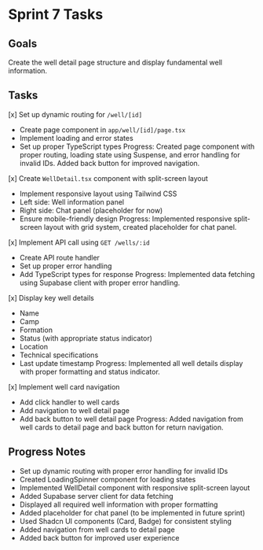 # Sprint 7 Tasks

## Goals
Create the well detail page structure and display fundamental well information.

## Tasks
[x] Set up dynamic routing for `/well/[id]`
  - Create page component in `app/well/[id]/page.tsx`
  - Implement loading and error states
  - Set up proper TypeScript types
  Progress: Created page component with proper routing, loading state using Suspense, and error handling for invalid IDs.
  Added back button for improved navigation.

[x] Create `WellDetail.tsx` component with split-screen layout
  - Implement responsive layout using Tailwind CSS
  - Left side: Well information panel
  - Right side: Chat panel (placeholder for now)
  - Ensure mobile-friendly design
  Progress: Implemented responsive split-screen layout with grid system, created placeholder for chat panel.

[x] Implement API call using `GET /wells/:id`
  - Create API route handler
  - Set up proper error handling
  - Add TypeScript types for response
  Progress: Implemented data fetching using Supabase client with proper error handling.

[x] Display key well details
  - Name
  - Camp
  - Formation
  - Status (with appropriate status indicator)
  - Location
  - Technical specifications
  - Last update timestamp
  Progress: Implemented all well details display with proper formatting and status indicator.

[x] Implement well card navigation
  - Add click handler to well cards
  - Add navigation to well detail page
  - Add back button to well detail page
  Progress: Added navigation from well cards to detail page and back button for return navigation.

## Progress Notes
- Set up dynamic routing with proper error handling for invalid IDs
- Created LoadingSpinner component for loading states
- Implemented WellDetail component with responsive split-screen layout
- Added Supabase server client for data fetching
- Displayed all required well information with proper formatting
- Added placeholder for chat panel (to be implemented in future sprint)
- Used Shadcn UI components (Card, Badge) for consistent styling
- Added navigation from well cards to detail page
- Added back button for improved user experience 